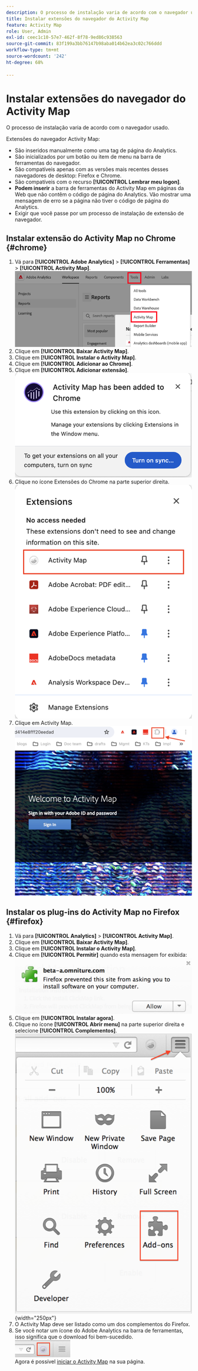 ```yaml
---
description: O processo de instalação varia de acordo com o navegador usado.
title: Instalar extensões do navegador do Activity Map
feature: Activity Map
role: User, Admin
exl-id: ceec1c10-57e7-462f-8f78-9ed86c938563
source-git-commit: 83f199a3bb76147b98aba014b62ea3c02c766ddd
workflow-type: tm+mt
source-wordcount: '242'
ht-degree: 68%

---
```


# Instalar extensões do navegador do Activity Map

O processo de instalação varia de acordo com o navegador usado.

Extensões do navegador Activity Map:

* São inseridos manualmente como uma tag de página do Analytics.
* São inicializados por um botão ou item de menu na barra de ferramentas do navegador.
* São compatíveis apenas com as versões mais recentes desses navegadores de desktop: Firefox e Chrome.
* São compatíveis com o recurso **[!UICONTROL Lembrar meu logon]**.
* **Podem inserir** a barra de ferramentas do Activity Map em páginas da Web que não contêm o código de página do Analytics. Vão mostrar uma mensagem de erro se a página não tiver o código de página do Analytics.
* Exigir que você passe por um processo de instalação de extensão de navegador.

## Instalar extensão do Activity Map no Chrome {#chrome}

1. Vá para **[!UICONTROL Adobe Analytics]** > **[!UICONTROL Ferramentas]** > **[!UICONTROL Activity Map]**.  ![](assets/install_am.png)
1. Clique em **[!UICONTROL Baixar Activity Map]**.
1. Clique em **[!UICONTROL Instalar o Activity Map]**.
1. Clique em **[!UICONTROL Adicionar ao Chrome]**.
1. Clique em **[!UICONTROL Adicionar extensão]**.
   ![Adicionar extensão do Chrome](assets/chrome1.png)
1. Clique no ícone Extensões do Chrome na parte superior direita.
   ![extensão do Activity Map](assets/chrome2.png)
1. Clique em Activity Map.
   ![Inicializar o Activity Map](assets/chrome3.png)

## Instalar os plug-ins do Activity Map no Firefox {#firefox}

1. Vá para **[!UICONTROL Analytics]** > **[!UICONTROL Activity Map]**.
1. Clique em **[!UICONTROL Baixar Activity Map]**.
1. Clique em **[!UICONTROL Instalar o Activity Map]**.
1. Clique em **[!UICONTROL Permitir]** quando esta mensagem for exibida: ![](assets/firefox_install2.png)
1. Clique em **[!UICONTROL Instalar agora]**.
1. Clique no ícone **[!UICONTROL Abrir menu]** na parte superior direita e selecione **[!UICONTROL Complementos]**. ![](assets/firefox_install3.png){width="250px"}
1. O Activity Map deve ser listado como um dos complementos do Firefox.
1. Se você notar um ícone do Adobe Analytics na barra de ferramentas, isso significa que o download foi bem-sucedido. <br/><img src="./assets/an_icon.png" width="150px"/><br/>Agora é possível [iniciar o Activity Map](/help/analyze/activity-map/activitymap-getting-started/activitymap-launch.md) na sua página.

